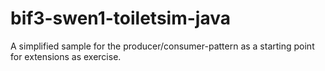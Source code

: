 # bif3-swen1-toiletsim-java
A simplified sample for the producer/consumer-pattern as a starting point for extensions as exercise.
